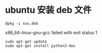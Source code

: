 # ubuntu 安装 deb 文件



```
dpkg -i xxx.deb
```



x86_64-linux-gnu-gcc failed with exit status 1

```
sudo apt-get update
sudo apt-get install python3-dev
```

